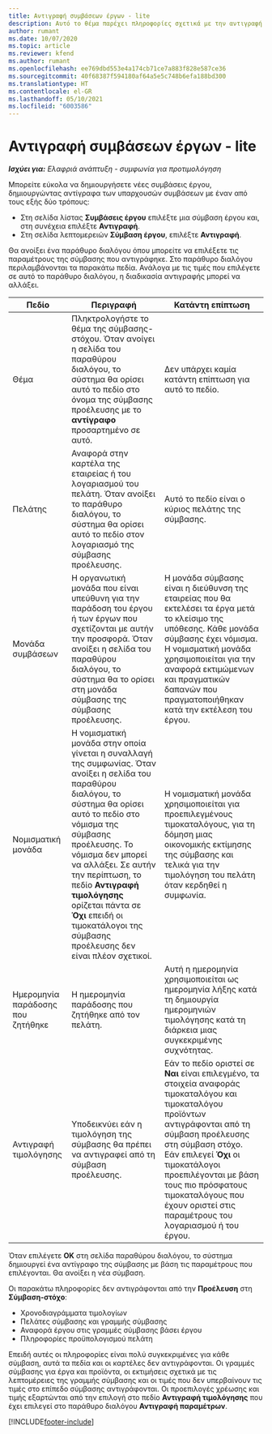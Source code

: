 ```yaml
---
title: Αντιγραφή συμβάσεων έργων - lite
description: Αυτό το θέμα παρέχει πληροφορίες σχετικά με την αντιγραφή συμβάσεων έργου στο Project Operations.
author: rumant
ms.date: 10/07/2020
ms.topic: article
ms.reviewer: kfend
ms.author: rumant
ms.openlocfilehash: ee769dbd553e4a174cb71ce7a883f828e587ce36
ms.sourcegitcommit: 40f68387f594180af64a5e5c748b6efa188bd300
ms.translationtype: HT
ms.contentlocale: el-GR
ms.lasthandoff: 05/10/2021
ms.locfileid: "6003586"
---
```

# <a name="copy-project-contracts---lite"></a>Αντιγραφή συμβάσεων έργων - lite

_**Ισχύει για:** Ελαφριά ανάπτυξη - συμφωνία για προτιμολόγηση_

Μπορείτε εύκολα να δημιουργήσετε νέες συμβάσεις έργου, δημιουργώντας αντίγραφα των υπαρχουσών συμβάσεων με έναν από τους εξής δύο τρόπους: 

  - Στη σελίδα λίστας **Συμβάσεις έργου** επιλέξτε μια σύμβαση έργου και, στη συνέχεια επιλέξτε **Αντιγραφή**.
  - Στη σελίδα λεπτομερειών **Σύμβαση έργου**, επιλέξτε **Αντιγραφή**.

Θα ανοίξει ένα παράθυρο διαλόγου όπου μπορείτε να επιλέξετε τις παραμέτρους της σύμβασης που αντιγράφηκε. Στο παράθυρο διαλόγου περιλαμβάνονται τα παρακάτω πεδία. Ανάλογα με τις τιμές που επιλέγετε σε αυτό το παράθυρο διαλόγου, η διαδικασία αντιγραφής μπορεί να αλλάξει.

| **Πεδίο** | **Περιγραφή** | **Κατάντη επίπτωση** |
| --- | --- | --- |
| Θέμα | Πληκτρολογήστε το θέμα της σύμβασης-στόχου. Όταν ανοίγει η σελίδα του παραθύρου διαλόγου, το σύστημα θα ορίσει αυτό το πεδίο στο όνομα της σύμβασης προέλευσης με το **αντίγραφο** προσαρτημένο σε αυτό. | Δεν υπάρχει καμία κατάντη επίπτωση για αυτό το πεδίο. |
| Πελάτης | Αναφορά στην καρτέλα της εταιρείας ή του λογαριασμού του πελάτη. Όταν ανοίξει το παράθυρο διαλόγου, το σύστημα θα ορίσει αυτό το πεδίο στον λογαριασμό της σύμβασης προέλευσης. | Αυτό το πεδίο είναι ο κύριος πελάτης της σύμβασης. |
| Μονάδα συμβάσεων | Η οργανωτική μονάδα που είναι υπεύθυνη για την παράδοση του έργου ή των έργων που σχετίζονται με αυτήν την προσφορά. Όταν ανοίξει η σελίδα του παραθύρου διαλόγου, το σύστημα θα το ορίσει στη μονάδα σύμβασης της σύμβασης προέλευσης. | Η μονάδα σύμβασης είναι η διεύθυνση της εταιρείας που θα εκτελέσει τα έργα μετά το κλείσιμο της υπόθεσης. Κάθε μονάδα σύμβασης έχει νόμισμα. Η νομισματική μονάδα χρησιμοποιείται για την αναφορά εκτιμώμενων και πραγματικών δαπανών που πραγματοποιήθηκαν κατά την εκτέλεση του έργου. |
| Νομισματική μονάδα | Η νομισματική μονάδα στην οποία γίνεται η συναλλαγή της συμφωνίας. Όταν ανοίξει η σελίδα του παραθύρου διαλόγου, το σύστημα θα ορίσει αυτό το πεδίο στο νόμισμα της σύμβασης προέλευσης. Το νόμισμα δεν μπορεί να αλλάξει. Σε αυτήν την περίπτωση, το πεδίο **Αντιγραφή τιμολόγησης** ορίζεται πάντα σε **Όχι** επειδή οι τιμοκατάλογοι της σύμβασης προέλευσης δεν είναι πλέον σχετικοί. | Η νομισματική μονάδα χρησιμοποιείται για προεπιλεγμένους τιμοκαταλόγους, για τη δόμηση μιας οικονομικής εκτίμησης της σύμβασης και τελικά για την τιμολόγηση του πελάτη όταν κερδηθεί η συμφωνία. |
| Ημερομηνία παράδοσης που ζητήθηκε | Η ημερομηνία παράδοσης που ζητήθηκε από τον πελάτη. | Αυτή η ημερομηνία χρησιμοποιείται ως ημερομηνία λήξης κατά τη δημιουργία ημερομηνιών τιμολόγησης κατά τη διάρκεια μιας συγκεκριμένης συχνότητας. |
| Αντιγραφή τιμολόγησης | Υποδεικνύει εάν η τιμολόγηση της σύμβασης θα πρέπει να αντιγραφεί από τη σύμβαση προέλευσης. | Εάν το πεδίο οριστεί σε **Ναι** είναι επιλεγμένο, τα στοιχεία αναφοράς τιμοκαταλόγου και τιμοκαταλόγου προϊόντων αντιγράφονται από τη σύμβαση προέλευσης στη σύμβαση στόχο. Εάν επιλεγεί **Όχι** οι τιμοκατάλογοι προεπιλέγονται με βάση τους πιο πρόσφατους τιμοκαταλόγους που έχουν οριστεί στις παραμέτρους του λογαριασμού ή του έργου. |

Όταν επιλέγετε **OK** στη σελίδα παραθύρου διαλόγου, το σύστημα δημιουργεί ένα αντίγραφο της σύμβασης με βάση τις παραμέτρους που επιλέγονται. Θα ανοίξει η νέα σύμβαση.

Οι παρακάτω πληροφορίες δεν αντιγράφονται από την **Προέλευση** στη **Σύμβαση-στόχο**:

  - Χρονοδιαγράμματα τιμολογίων
  - Πελάτες σύμβασης και γραμμής σύμβασης
  - Αναφορά έργου στις γραμμές σύμβασης βάσει έργου
  - Πληροφορίες προϋπολογισμού πελάτη

Επειδή αυτές οι πληροφορίες είναι πολύ συγκεκριμένες για κάθε σύμβαση, αυτά τα πεδία και οι καρτέλες δεν αντιγράφονται. Οι γραμμές σύμβασης για έργα και προϊόντα, οι εκτιμήσεις σχετικά με τις λεπτομέρειες της γραμμής σύμβασης και οι τιμές που δεν υπερβαίνουν τις τιμές στο επίπεδο σύμβασης αντιγράφονται. Οι προεπιλογές χρέωσης και τιμής εξαρτώνται από την επιλογή στο πεδίο **Αντιγραφή τιμολόγησης** που έχει επιλεγεί στο παράθυρο διαλόγου **Αντιγραφή παραμέτρων**.


[!INCLUDE[footer-include](../../includes/footer-banner.md)]